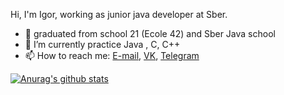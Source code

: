Hi, I'm Igor, working as junior java developer at Sber.


- 🔭 graduated from school 21 (Ecole 42) and Sber Java school
- 🌱 I’m currently practice Java , C, C++
- 📫 How to reach me: [E-mail](mailto:litvinovis102@yandex.ru), [VK](https://vk.com/litvinovigor), [Telegram](https://t.me/L4rover)


[![Anurag's github stats](https://github-readme-stats.vercel.app/api?username=litvinovis&show_icons=true)](https://github.com/anuraghazra/github-readme-stats)
